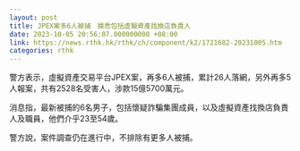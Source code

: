 ```yaml
---
layout: post
title: JPEX案多6人被捕　據悉包括虛擬資產找換店負責人
date: 2023-10-05 20:56:07.000000000 +08:00
link: https://news.rthk.hk/rthk/ch/component/k2/1721682-20231005.htm
categories: rthk
---
```


警方表示，虛擬資產交易平台JPEX案，再多6人被捕，累計26人落網，另外再多5人報案，共有2528名受害人，涉款15億5700萬元。

消息指，最新被捕的6名男子，包括懷疑詐騙集團成員，以及虛擬資產找換店負責人及職員，他們介乎23至54歲。

警方說，案件調查仍在進行中，不排除有更多人被捕。
